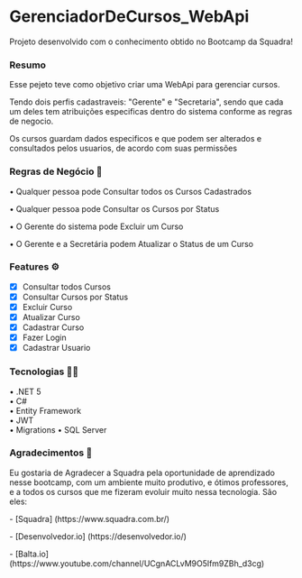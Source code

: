 # GerenciadorDeCursos_WebApi
<p>Projeto desenvolvido com o conhecimento obtido no Bootcamp da Squadra!</p>
<h3>Resumo</h3>
<p>Esse pejeto teve como objetivo criar uma WebApi para gerenciar cursos. </p>
<p>Tendo dois perfis cadastraveis: "Gerente" e "Secretaria", sendo que cada um deles tem atribuições especificas dentro do sistema conforme as regras de negocio.</p>
<p>Os cursos guardam dados especificos e que podem ser alterados e consultados pelos usuarios, de acordo com suas permissões</p>

### Regras de Negócio 📜
<p>• Qualquer pessoa pode Consultar todos os Cursos Cadastrados</p>
<p>• Qualquer pessoa pode Consultar os Cursos por Status</p>
<p>• O Gerente do sistema pode Excluir um Curso</p>
<p>• O Gerente e a Secretária podem Atualizar o Status de um Curso</p>

### Features ⚙️
- [x] Consultar todos Cursos
- [x] Consultar Cursos por Status
- [x] Excluir Curso
- [x] Atualizar Curso
- [x] Cadastrar Curso
- [x] Fazer Login
- [x] Cadastrar Usuario

### Tecnologias 🧑‍💻
• .NET 5  
• C#  
• Entity Framework  
• JWT  
• Migrations
• SQL Server

### Agradecimentos 🤝
<p>Eu gostaria de Agradecer a Squadra pela oportunidade de aprendizado nesse bootcamp, com um ambiente muito produtivo, e ótimos professores, e a todos os cursos que me fizeram evoluir muito nessa tecnologia. São eles:</p>
- [Squadra] (https://www.squadra.com.br/)<p></p>
- [Desenvolvedor.io] (https://desenvolvedor.io/)<p></p>
- [Balta.io] (https://www.youtube.com/channel/UCgnACLvM9O5lfm9ZBh_d3cg)
